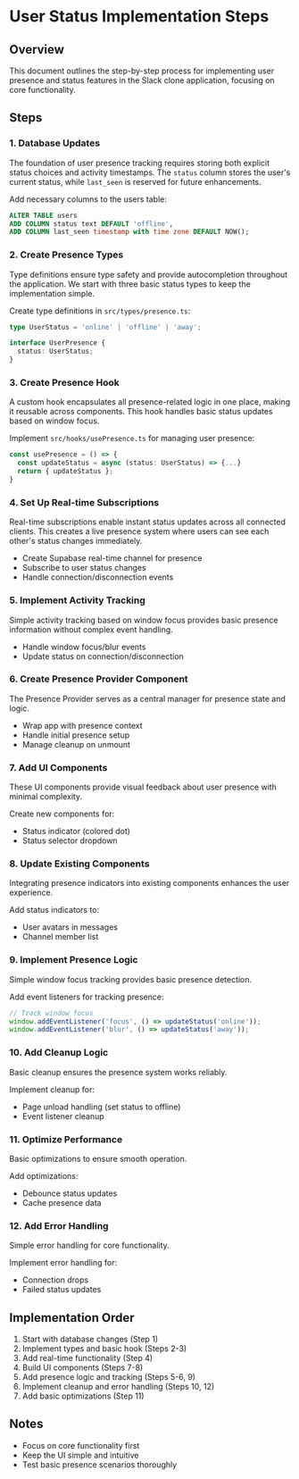 # User Status Implementation Steps

## Overview
This document outlines the step-by-step process for implementing user presence and status features in the Slack clone application, focusing on core functionality.

## Steps

### 1. Database Updates
The foundation of user presence tracking requires storing both explicit status choices and activity timestamps. The `status` column stores the user's current status, while `last_seen` is reserved for future enhancements.

Add necessary columns to the users table:
```sql
ALTER TABLE users
ADD COLUMN status text DEFAULT 'offline',
ADD COLUMN last_seen timestamp with time zone DEFAULT NOW();
```

### 2. Create Presence Types
Type definitions ensure type safety and provide autocompletion throughout the application. We start with three basic status types to keep the implementation simple.

Create type definitions in `src/types/presence.ts`:
```typescript
type UserStatus = 'online' | 'offline' | 'away';

interface UserPresence {
  status: UserStatus;
}
```

### 3. Create Presence Hook
A custom hook encapsulates all presence-related logic in one place, making it reusable across components. This hook handles basic status updates based on window focus.

Implement `src/hooks/usePresence.ts` for managing user presence:
```typescript
const usePresence = () => {
  const updateStatus = async (status: UserStatus) => {...}
  return { updateStatus };
}
```

### 4. Set Up Real-time Subscriptions
Real-time subscriptions enable instant status updates across all connected clients. This creates a live presence system where users can see each other's status changes immediately.

- Create Supabase real-time channel for presence
- Subscribe to user status changes
- Handle connection/disconnection events

### 5. Implement Activity Tracking
Simple activity tracking based on window focus provides basic presence information without complex event handling.

- Handle window focus/blur events
- Update status on connection/disconnection

### 6. Create Presence Provider Component
The Presence Provider serves as a central manager for presence state and logic.

- Wrap app with presence context
- Handle initial presence setup
- Manage cleanup on unmount

### 7. Add UI Components
These UI components provide visual feedback about user presence with minimal complexity.

Create new components for:
- Status indicator (colored dot)
- Status selector dropdown

### 8. Update Existing Components
Integrating presence indicators into existing components enhances the user experience.

Add status indicators to:
- User avatars in messages
- Channel member list

### 9. Implement Presence Logic
Simple window focus tracking provides basic presence detection.

Add event listeners for tracking presence:
```typescript
// Track window focus
window.addEventListener('focus', () => updateStatus('online'));
window.addEventListener('blur', () => updateStatus('away'));
```

### 10. Add Cleanup Logic
Basic cleanup ensures the presence system works reliably.

Implement cleanup for:
- Page unload handling (set status to offline)
- Event listener cleanup

### 11. Optimize Performance
Basic optimizations to ensure smooth operation.

Add optimizations:
- Debounce status updates
- Cache presence data

### 12. Add Error Handling
Simple error handling for core functionality.

Implement error handling for:
- Connection drops
- Failed status updates

## Implementation Order
1. Start with database changes (Step 1)
2. Implement types and basic hook (Steps 2-3)
3. Add real-time functionality (Step 4)
4. Build UI components (Steps 7-8)
5. Add presence logic and tracking (Steps 5-6, 9)
6. Implement cleanup and error handling (Steps 10, 12)
7. Add basic optimizations (Step 11)

## Notes
- Focus on core functionality first
- Keep the UI simple and intuitive
- Test basic presence scenarios thoroughly 